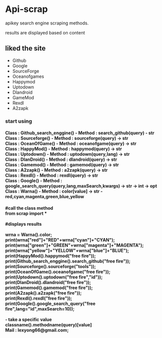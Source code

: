 # Api-scrap
<p>apikey search engine scraping methods.</p>
<p>results are displayed based on content</p>
<h2> liked the site </h2>
<ul>
  <li>Github</li>
  <li>Google</li>
  <li>SourceForge</li>
  <li>Oceanofgames</li>
  <li>Happymod</li>
  <li>Uptodown</li>
  <li>Dlandroid</li>
  <li>GameMod</li>
  <li>Rexdl</li>
  <li>A2zapk</li>
</ul>
<strong><h3>start using</h3>
  <h4>Class : Github_search_enggine() - Method : search_github(query) - str<br>
      Class : Sourceforge() - Method : sourceforge(query) -> str <br>
      Class : OceanOfGame() - Method : oceanofgame(query) -> str <br>
      Class : HappyMod() - Method : happymod(query) -> str <br>
      Class : Uptodown() - Method : uptodown(query,lang) -> str <br>
      Class : DlanDroid() - Method : dlandroid(query) -> str <br>
      Class : Gamemod() - Method : gamemod(query) -> str <br>
      Class : A2zapk() - Method : a2zapk(query) -> str <br>
      Class : Rexdl() - Method : rexdl(query) -> str <br>
      Class : Google() - Method : google_search_query(query,lang,maxSearch,kwargs) -> str -> int -> opt <br>
      Class : Warna() - Method : color[value] -> str - red,cyan,magenta,green,blue,yellow <br><h4></strong>
#call the class method<br>from scrap import *<br><br>
#displays results<br><br>
wrna = Warna().color;<br>
print(wrna["red"]+"RED"+wrna["cyan"]+"CYAN");<br>
print(wrna["green"]+"GREEN"+wrna["magenta"]+"MAGENTA");<br>
print(wrna["yellow"]+"YELLOW"+wrna["blue"]+"BLUE");<br>
print(HappyMod().happymod("free fire"));<br>
print(Github_search_enggine().search_github("free fire"));<br>
print(Sourceforge().sourceforge("tools"));<br>
print(OceanOfGame().oceanofgame("free fire"));<br>
print(Uptodown().uptodown("free fire","id"));<br>
print(DlanDroid().dlandroid("free fire"));<br>
print(Gamemod().gamemod("free fire"));<br>
print(A2zapk().a2zapk("free fire"));<br>
print(Rexdl().rexdl("free fire"));<br>
print(Google().google_search_query("free fire",lang="id",maxSearch=10));<br><br>
- take a specific value<br>
classname().methodname(query)[value]<br> Mail : lexyong66@gmail.com;


    
 
